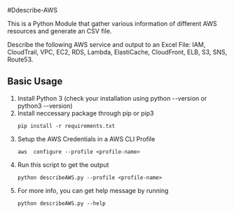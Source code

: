 #Ddescribe-AWS

This is a Python Module that gather various information of different AWS resources and generate an CSV file.

Describe the following AWS service and output to an Excel File: IAM,
CloudTrail, VPC, EC2, RDS, Lambda, ElastiCache, CloudFront, ELB, S3, SNS,
Route53.

## Basic Usage

1. Install Python 3 (check your installation using python --version or python3 --version)
2. Install neccessary package through pip or pip3
    ```=sh
    pip install -r requirements.txt
    ```
3. Setup the AWS Credentials in a AWS CLI Profile
   ```=sh
   aws  configure --profile <profile-name>
   ```
4. Run this script to get the output
   ```=sh
   python describeAWS.py --profile <profile-name>
   ```
5. For more info, you can get help message by running
   ```=sh
   python describeAWS.py --help
   ```